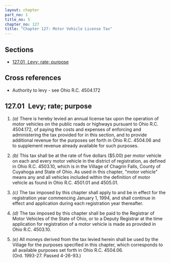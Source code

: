 ```yaml
---
layout: chapter
part_no: 1
title_no: 5
chapter_no: 127
title: "Chapter 127: Motor Vehicle License Tax"
---
```


## Sections

* [127.01   Levy; rate; purpose](#12701-levy-rate-purpose)

## Cross references

* Authority to levy - see Ohio R.C. 4504.172

## 127.01   Levy; rate; purpose

1. _(a)_ There is hereby levied an annual license tax upon the operation of
motor vehicles on the public roads or highways pursuant to Ohio R.C. 4504.172,
of paying the costs and expenses of enforcing and administering the tax provided
for in this section, and to provide additional revenue for the purposes set
forth in Ohio R.C. 4504.06 and to supplement revenue already available for such
purposes.

2. _(b)_ This tax shall be at the rate of five dollars ($5.00) per motor vehicle
on each and every motor vehicle in the district of registration, as defined in
Ohio R.C. 4503.10, which is in the Village of Chagrin Falls, County of Cuyahoga
and State of Ohio. As used in this chapter, "motor vehicle" means any and all
vehicles included within the definition of motor vehicle as found in Ohio R.C.
4501.01 and 4505.01.

3. _(c)_ The tax imposed by this chapter shall apply to and be in effect for the
registration year commencing January 1, 1994, and shall continue in effect and
application during each registration year thereafter.

4. _(d)_ The tax imposed by this chapter shall be paid to the Registrar of Motor
Vehicles of the State of Ohio, or to a Deputy Registrar at the time application
for registration of a motor vehicle is made as provided in Ohio R.C. 4503.10.

5. _(e)_ All moneys derived from the tax levied herein shall be used by the
Village for the purposes specified in this chapter, which corresponds to all
available purposes set forth in Ohio R.C. 4504.06.  
(Ord. 1993-27. Passed 4-26-93.)
